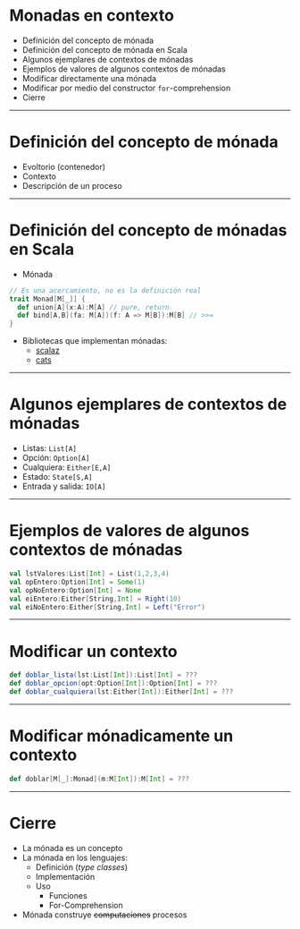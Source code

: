 # Monadas en contexto

* Definición del concepto de mónada
* Definición del concepto de mónada en Scala
* Algunos ejemplares de contextos de mónadas
* Ejemplos de valores de algunos contextos de mónadas
* Modificar directamente una mónada
* Modificar por medio del constructor `for`-comprehension
* Cierre

---

# Definición del concepto de mónada

* Evoltorio (contenedor)
* Contexto
* Descripción de un proceso

---

# Definición del concepto de mónadas en Scala

* Mónada
```scala
// Es una acercamiento, no es la definición real
trait Monad[M[_]] {
  def union[A](x:A):M[A] // pure, return
  def bind[A,B](fa: M[A])(f: A => M[B]):M[B] // >>=
}
```
* Bibliotecas que implementan mónadas:
  * [scalaz](https://scalaz.github.io/7/)
  * [cats](https://typelevel.org/cats/)

---

# Algunos ejemplares de contextos de mónadas

* Listas: `List[A]`
* Opción: `Option[A]`
* Cualquiera: `Either[E,A]`
* Estado: `State[S,A]`
* Entrada y salida: `IO[A]`

---

# Ejemplos de valores de algunos contextos de mónadas

```scala
val lstValores:List[Int] = List(1,2,3,4)
val opEntero:Option[Int] = Some(1)
val opNoEntero:Option[Int] = None
val eiEntero:Either[String,Int] = Right(10)
val eiNoEntero:Either[String,Int] = Left("Error")
```

---

# Modificar un contexto

```scala
def doblar_lista(lst:List[Int]):List[Int] = ???
def doblar_opcion(opt:Option[Int]):Option[Int] = ???
def doblar_cualquiera(lst:Either[Int]):Either[Int] = ???
```

---

# Modificar mónadicamente un contexto

```scala
def doblar[M[_]:Monad](m:M[Int]):M[Int] = ???
```

---

# Cierre

* La mónada es un concepto
* La mónada en los lenguajes:
  * Definición (*type classes*)
  * Implementación
  * Uso
     * Funciones
     * For-Comprehension
* Mónada construye ~~computaciones~~ procesos
